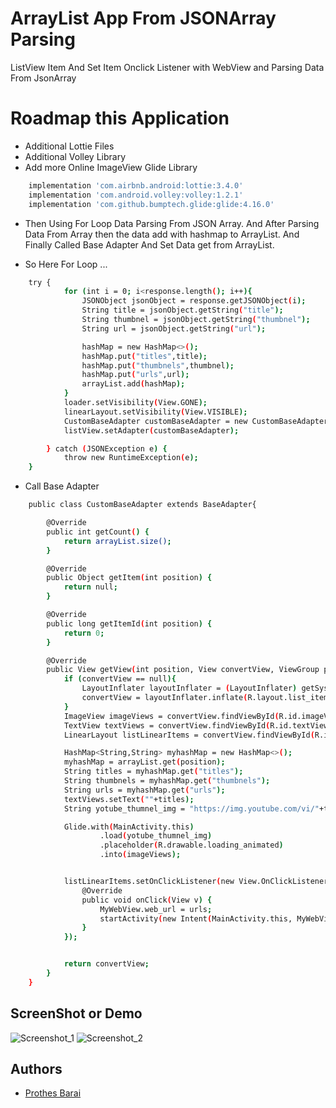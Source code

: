 
# ArrayList App From JSONArray Parsing

ListView Item And Set Item Onclick Listener with WebView and Parsing Data From JsonArray


# Roadmap this Application

- Additional Lottie Files
- Additional Volley Library
- Add more Online ImageView Glide Library


```bash
    implementation 'com.airbnb.android:lottie:3.4.0'
    implementation 'com.android.volley:volley:1.2.1'
    implementation 'com.github.bumptech.glide:glide:4.16.0'
```

- Then Using For Loop Data Parsing From JSON Array. And After Parsing Data From Array then the data add with hashmap to ArrayList. And Finally Called Base Adapter And Set Data get from ArrayList.

- So Here For Loop ...

```bash
    try {
            for (int i = 0; i<response.length(); i++){
                JSONObject jsonObject = response.getJSONObject(i);
                String title = jsonObject.getString("title");
                String thumbnel = jsonObject.getString("thumbnel");
                String url = jsonObject.getString("url");

                hashMap = new HashMap<>();
                hashMap.put("titles",title);
                hashMap.put("thumbnels",thumbnel);
                hashMap.put("urls",url);
                arrayList.add(hashMap);
            }
            loader.setVisibility(View.GONE);
            linearLayout.setVisibility(View.VISIBLE);
            CustomBaseAdapter customBaseAdapter = new CustomBaseAdapter();
            listView.setAdapter(customBaseAdapter);

        } catch (JSONException e) {
            throw new RuntimeException(e);
    }
```

- Call Base Adapter
```bash
    public class CustomBaseAdapter extends BaseAdapter{

        @Override
        public int getCount() {
            return arrayList.size();
        }

        @Override
        public Object getItem(int position) {
            return null;
        }

        @Override
        public long getItemId(int position) {
            return 0;
        }

        @Override
        public View getView(int position, View convertView, ViewGroup parent) {
            if (convertView == null){
                LayoutInflater layoutInflater = (LayoutInflater) getSystemService(Context.LAYOUT_INFLATER_SERVICE);
                convertView = layoutInflater.inflate(R.layout.list_item_design_layout,parent,false);
            }
            ImageView imageViews = convertView.findViewById(R.id.imageViewItems);
            TextView textViews = convertView.findViewById(R.id.textViewItems);
            LinearLayout listLinearItems = convertView.findViewById(R.id.listLinearItems);

            HashMap<String,String> myhashMap = new HashMap<>();
            myhashMap = arrayList.get(position);
            String titles = myhashMap.get("titles");
            String thumbnels = myhashMap.get("thumbnels");
            String urls = myhashMap.get("urls");
            textViews.setText(""+titles);
            String yotube_thumnel_img = "https://img.youtube.com/vi/"+thumbnels+"/1.jpg";

            Glide.with(MainActivity.this)
                    .load(yotube_thumnel_img)
                    .placeholder(R.drawable.loading_animated)
                    .into(imageViews);


            listLinearItems.setOnClickListener(new View.OnClickListener() {
                @Override
                public void onClick(View v) {
                    MyWebView.web_url = urls;
                    startActivity(new Intent(MainActivity.this, MyWebView.class));
                }
            });


            return convertView;
        }
    }
```

## ScreenShot or Demo
![Screenshot_1](https://github.com/user-attachments/assets/28ef7e75-c156-452e-811d-2af346a74223)
![Screenshot_2](https://github.com/user-attachments/assets/50481e08-117b-40d2-899d-16216986e874)

## Authors

- [Prothes Barai](https://prothes-asp.github.io/prothes/)

